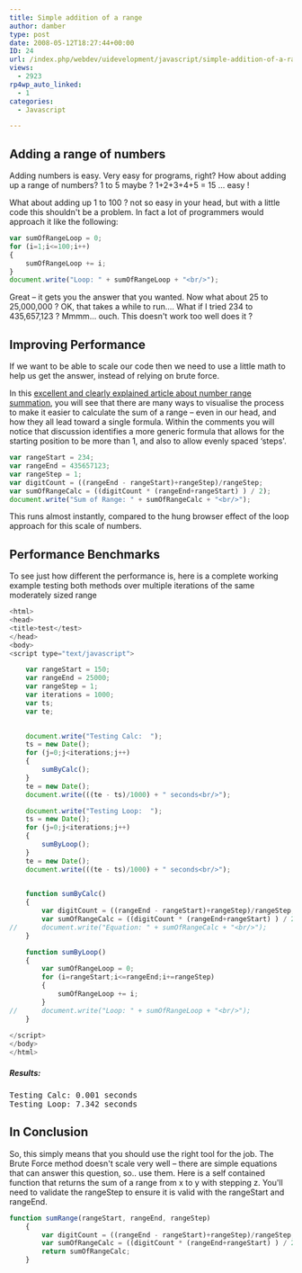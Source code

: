 ```yaml
---
title: Simple addition of a range
author: damber
type: post
date: 2008-05-12T18:27:44+00:00
ID: 24
url: /index.php/webdev/uidevelopment/javascript/simple-addition-of-a-range-2/
views:
  - 2923
rp4wp_auto_linked:
  - 1
categories:
  - Javascript

---
```

## Adding a range of numbers

Adding numbers is easy. Very easy for programs, right? How about adding up a range of numbers? 1 to 5 maybe ? 1+2+3+4+5 = 15 … easy !

What about adding up 1 to 100 ? not so easy in your head, but with a little code this shouldn't be a problem. In fact a lot of programmers would approach it like the following:

```javascript
var sumOfRangeLoop = 0;
for (i=1;i<=100;i++)
{
	sumOfRangeLoop += i;
}
document.write("Loop: " + sumOfRangeLoop + "<br/>");	
```
Great &#8211; it gets you the answer that you wanted. Now what about 25 to 25,000,000 ? OK, that takes a while to run…. What if I tried 234 to 435,657,123 ? Mmmm… ouch. This doesn't work too well does it ? 

## Improving Performance

If we want to be able to scale our code then we need to use a little math to help us get the answer, instead of relying on brute force. 

In this [excellent and clearly explained article about number range summation][1], you will see that there are many ways to visualise the process to make it easier to calculate the sum of a range &#8211; even in our head, and how they all lead toward a single formula. Within the comments you will notice that discussion identifies a more generic formula that allows for the starting position to be more than 1, and also to allow evenly spaced &#8216;steps'. 

```javascript
var rangeStart = 234;
var rangeEnd = 435657123;
var rangeStep = 1;
var digitCount = ((rangeEnd - rangeStart)+rangeStep)/rangeStep;
var sumOfRangeCalc = ((digitCount * (rangeEnd+rangeStart) ) / 2);	
document.write("Sum of Range: " + sumOfRangeCalc + "<br/>");	
```
This runs almost instantly, compared to the hung browser effect of the loop approach for this scale of numbers. 

## Performance Benchmarks

To see just how different the performance is, here is a complete working example testing both methods over multiple iterations of the same moderately sized range

```javascript
<html>
<head>
<title>test</test>
</head>
<body>
<script type="text/javascript">

	var rangeStart = 150;
	var rangeEnd = 25000;
	var rangeStep = 1;
	var iterations = 1000;
	var ts;
	var te;

	
	document.write("Testing Calc:  ");
	ts = new Date();
	for (j=0;j<iterations;j++)
	{
		sumByCalc();
	}
	te = new Date();
	document.write(((te - ts)/1000) + " seconds<br/>");

	document.write("Testing Loop:  ");
	ts = new Date();
	for (j=0;j<iterations;j++)
	{
		sumByLoop();
	}
	te = new Date();
	document.write(((te - ts)/1000) + " seconds<br/>");

	
	function sumByCalc()
	{
		var digitCount = ((rangeEnd - rangeStart)+rangeStep)/rangeStep;
		var sumOfRangeCalc = ((digitCount * (rangeEnd+rangeStart) ) / 2);	
//		document.write("Equation: " + sumOfRangeCalc + "<br/>");	
	}

	function sumByLoop()
	{
		var sumOfRangeLoop = 0;
		for (i=rangeStart;i<=rangeEnd;i+=rangeStep)
		{
			sumOfRangeLoop += i;
		}
//		document.write("Loop: " + sumOfRangeLoop + "<br/>");	
	}
		
</script>
</body>
</html>
```
##### Results:

<pre>Testing Calc: 0.001 seconds
Testing Loop: 7.342 seconds
</pre>

## In Conclusion

So, this simply means that you should use the right tool for the job. The Brute Force method doesn't scale very well &#8211; there are simple equations that can answer this question, so.. use them. Here is a self contained function that returns the sum of a range from x to y with stepping z. You'll need to validate the rangeStep to ensure it is valid with the rangeStart and rangeEnd.

```javascript
function sumRange(rangeStart, rangeEnd, rangeStep)
	{
		var digitCount = ((rangeEnd - rangeStart)+rangeStep)/rangeStep;
		var sumOfRangeCalc = ((digitCount * (rangeEnd+rangeStart) ) / 2);	
		return sumOfRangeCalc;
	}
```

 [1]: http://betterexplained.com/articles/techniques-for-adding-the-numbers-1-to-100/